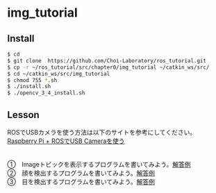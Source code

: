 # img_tutorial

## Install  
```bash
$ cd  
$ git clone  https://github.com/Choi-Laboratory/ros_tutorial.git  
$ cp -r ~/ros_tutorial/src/chapter0/img_tutorial ~/catkin_ws/src/  
$ cd ~/catkin_ws/src/img_tutorial  
$ chmod 755 *.sh  
$ ./install.sh  
$ ./opencv_3_4_install.sh  
```

## Lesson
ROSでUSBカメラを使う方法は以下のサイトを参考にしてください。  
[Raspberry Pi + ROSでUSB Cameraを使う](http://karaage.hatenadiary.jp/entry/2015/10/29/073000)  
　　　  

①　Imageトピックを表示するプログラムを書いてみよう。[解答例](https://github.com/Choi-Laboratory/ros_tutorial/blob/master/src/chapter0/img_tutorial/scripts/img_show.py)  
②　顔を検出するプログラムを書いてみよう。[解答例](https://github.com/Choi-Laboratory/ros_tutorial/blob/master/src/chapter0/img_tutorial/scripts/face.py)  
③　目を検出するプログラムを書いてみよう。[解答例](https://github.com/Choi-Laboratory/ros_tutorial/blob/master/src/chapter0/img_tutorial/scripts/eye.py)  
